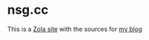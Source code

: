 # nsg.cc

This is a [Zola site](https://www.getzola.org) with the sources for [my blog](https://nsg.cc)
